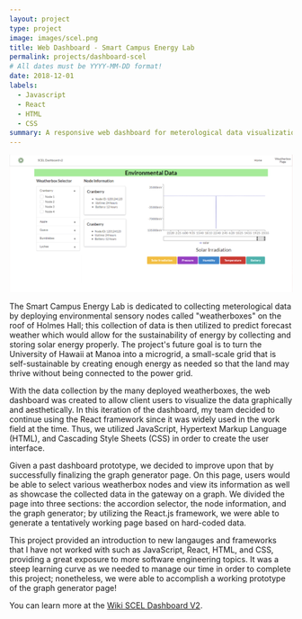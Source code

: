 ```yaml
---
layout: project
type: project
image: images/scel.png
title: Web Dashboard - Smart Campus Energy Lab
permalink: projects/dashboard-scel
# All dates must be YYYY-MM-DD format!
date: 2018-12-01
labels:
  - Javascript
  - React
  - HTML
  - CSS
summary: A responsive web dashboard for meterological data visualization under Smart Campus Energy Lab
---
```


<img class="ui large right floated rounded image" src="../images/scel-dashboard.png">

The Smart Campus Energy Lab is dedicated to collecting meterological data by deploying environmental sensory nodes called "weatherboxes" on the roof of Holmes Hall; this collection of data is then utilized to predict forecast weather which would allow for the sustainability of energy by collecting and storing solar energy properly. The project's future goal is to turn the University of Hawaii at Manoa into a microgrid, a small-scale grid that is self-sustainable by creating enough energy as needed so that the land may thrive without being connected to the power grid. 

With the data collection by the many deployed weatherboxes, the web dashboard was created to allow client users to visualize the data graphically and aesthetically. In this iteration of the dashboard, my team decided to continue using the React framework since it was widely used in the work field at the time. Thus, we utilized JavaScript, Hypertext Markup Language (HTML), and Cascading Style Sheets (CSS) in order to create the user interface. 

Given a past dashboard prototype, we decided to improve upon that by successfully finalizing the graph generator page. On this page, users would be able to select various weatherbox nodes and view its information as well as showcase the collected data in the gateway on a graph. We divided the page into three sections: the accordion selector, the node information, and the graph generator; by utilizing the React.js framework, we were able to generate a tentatively working page based on hard-coded data.

This project provided an introduction to new langauges and frameworks that I have not worked with such as JavaScript, React, HTML, and CSS, providing a great exposure to more software engineering topics. It was a steep learning curve as we needed to manage our time in order to complete this project; nonetheless, we were able to accomplish a working prototype of the graph generator page!
 
You can learn more at the [Wiki SCEL Dashboard V2](https://wiki.scel-hawaii.org/doku.php?id=weatherbox:dashboard_v2:start).
